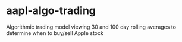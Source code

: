 # aapl-algo-trading
Algorithmic trading model viewing 30 and 100 day rolling averages to determine when to buy/sell Apple stock
